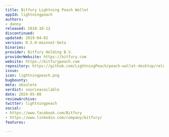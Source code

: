 ```yaml
---
title: Bitfury Lightning Peach Wallet
appId: lightningpeach
authors:
- danny
released: 2018-10-12
discontinued: 
updated: 2019-04-02
version: 0.5.0-mainnet-beta
binaries: 
provider: Bitfury Holding B.V.
providerWebsite: https://bitfury.com
website: https://bitfurypeach.com
repository: https://github.com/LightningPeach/peach-wallet-desktop/releases
issue: 
icon: lightningpeach.png
bugbounty: 
meta: obsolete
verdict: sourceavailable
date: 2024-05-08
reviewArchive: 
twitter: lightningpeach
social:
- https://www.facebook.com/Bitfury
- https://www.linkedin.com/company/bitfury/
features: 

---
```


